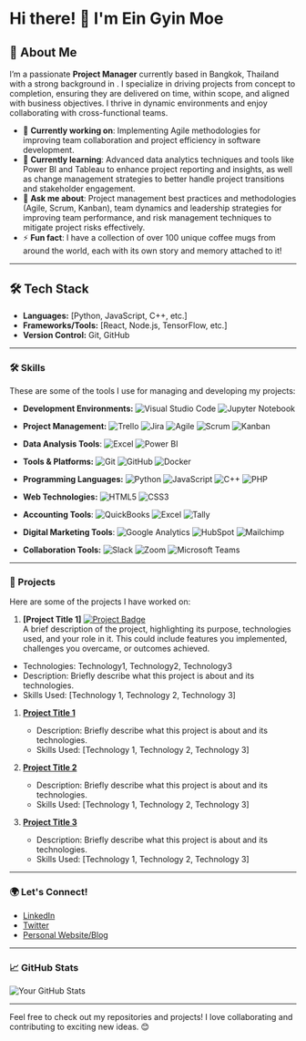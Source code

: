 # Hi there! 👋 I'm Ein Gyin Moe

## 🌟 About Me
I’m a passionate **Project Manager** currently based in Bangkok, Thailand with a strong background in . I specialize in driving projects from concept to completion, ensuring they are delivered on time, within scope, and aligned with business objectives. I thrive in dynamic environments and enjoy collaborating with cross-functional teams.

- 🔭 **Currently working on**: Implementing Agile methodologies for improving team collaboration and project efficiency in software development.
- 🌱 **Currently learning**: Advanced data analytics techniques and tools like Power BI and Tableau to enhance project reporting and insights, as well as change management strategies to better handle project transitions and stakeholder engagement.
- 💬 **Ask me about**: Project management best practices and methodologies (Agile, Scrum, Kanban), team dynamics and leadership strategies for improving team performance, and risk management techniques to mitigate project risks effectively.
- ⚡ **Fun fact**: I have a collection of over 100 unique coffee mugs from around the world, each with its own story and memory attached to it!

---

## 🛠 Tech Stack

- **Languages:** [Python, JavaScript, C++, etc.]
- **Frameworks/Tools:** [React, Node.js, TensorFlow, etc.]
- **Version Control:** Git, GitHub

---

### 🛠 Skills
These are some of the tools I use for managing and developing my projects:

- **Development Environments:**
![Visual Studio Code](https://img.shields.io/badge/-Visual%20Studio%20Code-007ACC?style=flat-square&logo=visual-studio-code&logoColor=white) ![Jupyter Notebook](https://img.shields.io/badge/-Jupyter%20Notebook-F37626?style=flat-square&logo=jupyter&logoColor=white)

- **Project Management:**
![Trello](https://img.shields.io/badge/-Trello-0079BF?style=flat-square&logo=trello&logoColor=white) ![Jira](https://img.shields.io/badge/-Jira-0052CC?style=flat-square&logo=jira&logoColor=white) ![Agile](https://img.shields.io/badge/Agile-0072B8?style=flat-square&logo=agile&logoColor=white) ![Scrum](https://img.shields.io/badge/Scrum-FFC700?style=flat-square&logo=scrum&logoColor=black) ![Kanban](https://img.shields.io/badge/Kanban-00C1D4?style=flat-square&logo=kanban&logoColor=white)
 
- **Data Analysis Tools**: 
![Excel](https://img.shields.io/badge/-Excel-217346?style=flat-square&logo=microsoft-excel&logoColor=white) ![Power BI](https://img.shields.io/badge/-Power%20BI-F25028?style=flat-square&logo=powerbi&logoColor=white)

- **Tools & Platforms:**
![Git](https://img.shields.io/badge/-Git-F05032?style=flat-square&logo=git&logoColor=white) ![GitHub](https://img.shields.io/badge/-GitHub-181717?style=flat-square&logo=github&logoColor=white) ![Docker](https://img.shields.io/badge/-Docker-2496ED?style=flat-square&logo=docker&logoColor=white)

- **Programming Languages:** 
![Python](https://img.shields.io/badge/-Python-3776AB?style=flat-square&logo=python&logoColor=white) ![JavaScript](https://img.shields.io/badge/-JavaScript-F7DF1E?style=flat-square&logo=javascript&logoColor=black) ![C++](https://img.shields.io/badge/-C++-00599C?style=flat-square&logo=c%2B%2B&logoColor=white) ![PHP](https://img.shields.io/badge/PHP-4F5B93?style=flat-square&logo=php&logoColor=white) 


- **Web Technologies:**
![HTML5](https://img.shields.io/badge/-HTML5-E34F26?style=flat-square&logo=html5&logoColor=white)  ![CSS3](https://img.shields.io/badge/-CSS3-1572B6?style=flat-square&logo=css3&logoColor=white)

- **Accounting Tools**: 
![QuickBooks](https://img.shields.io/badge/QuickBooks-5FBB5A?style=flat-square&logo=quickbooks&logoColor=white) ![Excel](https://img.shields.io/badge/Excel-217346?style=flat-square&logo=microsoft-excel&logoColor=white) ![Tally](https://img.shields.io/badge/Tally-3E7B00?style=flat-square&logo=tally&logoColor=white)

- **Digital Marketing Tools**:
![Google Analytics](https://img.shields.io/badge/Google%20Analytics-FBC634?style=flat-square&logo=google-analytics&logoColor=black) ![HubSpot](https://img.shields.io/badge/HubSpot-FF7A00?style=flat-square&logo=hubspot&logoColor=white) ![Mailchimp](https://img.shields.io/badge/Mailchimp-FBBF00?style=flat-square&logo=mailchimp&logoColor=black)


- **Collaboration Tools:**
![Slack](https://img.shields.io/badge/-Slack-4A154B?style=flat-square&logo=slack&logoColor=white) ![Zoom](https://img.shields.io/badge/-Zoom-2D8CFF?style=flat-square&logo=zoom&logoColor=white) ![Microsoft Teams](https://img.shields.io/badge/-Microsoft%20Teams-6264A7?style=flat-square&logo=microsoftteams&logoColor=white)

---

### 📂 Projects
Here are some of the projects I have worked on:


1. **[Project Title 1]**
[![Project Badge](https://img.shields.io/badge/Project%20Type-Example%20Type-blue?style=flat-square)](https://github.com/username/project-repo)  
A brief description of the project, highlighting its purpose, technologies used, and your role in it. This could include features you implemented, challenges you overcame, or outcomes achieved.  
 - Technologies: Technology1, Technology2, Technology3  
 - Description: Briefly describe what this project is about and its technologies.
 - Skills Used: [Technology 1, Technology 2, Technology 3]


1. **[Project Title 1](https://github.com/yourusername/project1)**  
   - Description: Briefly describe what this project is about and its technologies.
   - Skills Used: [Technology 1, Technology 2, Technology 3]

2. **[Project Title 2](https://github.com/yourusername/project2)**  
   - Description: Briefly describe what this project is about and its technologies.
   - Skills Used: [Technology 1, Technology 2, Technology 3]

3. **[Project Title 3](https://github.com/yourusername/project3)**  
   - Description: Briefly describe what this project is about and its technologies.
   - Skills Used: [Technology 1, Technology 2, Technology 3]

---

### 🌍 Let's Connect!
- [LinkedIn](https://www.linkedin.com/in/yourprofile)
- [Twitter](https://twitter.com/yourusername)
- [Personal Website/Blog](https://yourwebsite.com)

---

### 📈 GitHub Stats
![Your GitHub Stats](https://github-readme-stats.vercel.app/api?username=yourusername&show_icons=true&theme=radical)

---

Feel free to check out my repositories and projects! I love collaborating and contributing to exciting new ideas. 😊

